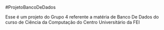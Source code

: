 #ProjetoBancoDeDados

Esse é um projeto do Grupo 4 referente a matéria de Banco De Dados do curso de Ciência da Computação do Centro Universitário da FEI
